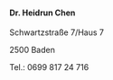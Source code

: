 #### Dr. Heidrun Chen

Schwartzstraße 7/Haus 7

2500 Baden

Tel.: 0699 817 24 716

<script>mail("praxis","tcm-chen",0,"")</script>
